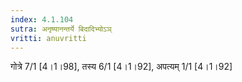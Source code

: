 ```yaml
---
index: 4.1.104
sutra: अनृष्यानन्तर्ये बिदादिभ्योऽञ्
vritti: anuvritti
---
```


गोत्रे 7/1 [4।1।98], तस्य 6/1 [4।1।92], अपत्यम् 1/1 [4।1।92]